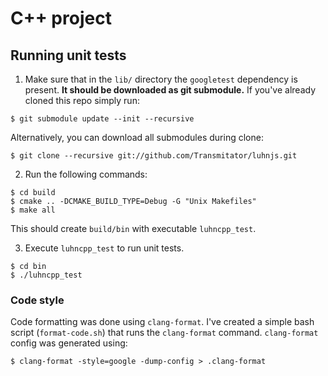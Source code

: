 # C++ project

## Running unit tests

1. Make sure that in the `lib/` directory the `googletest` dependency is
   present. **It should be downloaded as git submodule.** If you've already
   cloned this repo simply run:

```
$ git submodule update --init --recursive
```

Alternatively, you can download all submodules during clone:

```
$ git clone --recursive git://github.com/Transmitator/luhnjs.git
```

2. Run the following commands:

```
$ cd build
$ cmake .. -DCMAKE_BUILD_TYPE=Debug -G "Unix Makefiles"
$ make all
```

This should create `build/bin` with executable `luhncpp_test`.

3. Execute `luhncpp_test` to run unit tests.

```
$ cd bin
$ ./luhncpp_test
```

### Code style

Code formatting was done using `clang-format`. I've created a simple bash script
(`format-code.sh`) that runs the `clang-format` command. `clang-format` config
was generated using:

```
$ clang-format -style=google -dump-config > .clang-format
```
